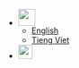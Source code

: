 * <img src="https://raw.githubusercontent.com/FortAwesome/Font-Awesome/6.x/svgs/solid/language.svg" width="30" height="30">

  * [English](#/en/)
  * [Tieng Viet](#/vi/)

* <img src="https://raw.githubusercontent.com/FortAwesome/Font-Awesome/6.x/svgs/brands/github.svg" width="25" height="25">
